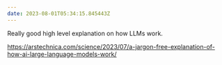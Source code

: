 ```yaml
---
date: 2023-08-01T05:34:15.845443Z
---
```

Really good high level explanation on how LLMs work. 

https://arstechnica.com/science/2023/07/a-jargon-free-explanation-of-how-ai-large-language-models-work/
